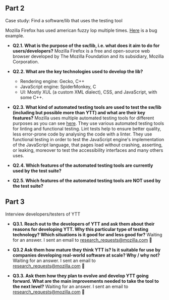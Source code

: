 ## Part 2 
Case study: Find a software/lib that uses the testing tool

Mozilla Firefox has used american fuzzy lop multiple times. [Here](https://bugzilla.mozilla.org/show_bug.cgi?id=1045977) is a bug example.

* **Q2.1. What is the purpose of the sw/lib, i.e. what does it aim to do for users/developers?** Mozilla Firefox is a free and open-source web browser developed by The Mozilla Foundation and its subsidiary, Mozilla Corporation. 

* **Q2.2. What are the key technologies used to develop the lib?** 
  - Rendering engine: Gecko, C++ 
  - JavaScript engine: SpiderMonkey, C 
  - UI: Mostly XUL (a custom XML dialect), CSS, and JavaScript, with some C++.

* **Q2.3. What kind of automated testing tools are used to test the sw/lib (including but possible more than YTT) and what are their key features?** Mozilla uses multiple automated testing tools for different purposes as you can see [here](https://developer.mozilla.org/en-US/docs/Mozilla/QA/Automated_testing). They use various automated testing tools for linting and functional testing. Lint tests help to ensure better quality, less error-prone code by analysing the code with a linter. They use functional testing in order to test the JavaScript engine's implementation of the JavaScript language, that pages load without crashing, asserting, or leaking, moreover to test the accessibility interfaces and many others uses.

* **Q2.4. Which features of the automated testing tools are currently used by the test suite?**


* **Q2.5. Which features of the automated testing tools are NOT used by the test suite?**

## Part 3 
Interview developers/testers of YTT

* **Q3.1. Reach out to the developers of YTT and ask them about their reasons for developing YTT. Why this particular type of testing technology? Which situations is it good for and less good for?** Waiting for an answer. I sent an email to research_requests@mozilla.com :email:

* **Q3.2 Ask them how mature they think YTT is? Is it suitable for use by companies developing real-world software at scale? Why / why not?** Waiting for an answer. I sent an email to research_requests@mozilla.com :email:

* **Q3.3. Ask them how they plan to evolve and develop YTT going forward. What are the main improvements needed to take the tool to the next level?** Waiting for an answer. I sent an email to research_requests@mozilla.com :email:
